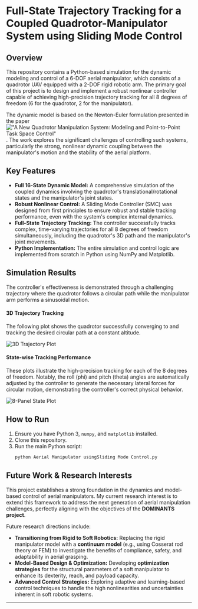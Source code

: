 # Full-State Trajectory Tracking for a Coupled Quadrotor-Manipulator System using Sliding Mode Control

## Overview

This repository contains a Python-based simulation for the dynamic modeling and control of a 6-DOF aerial manipulator, which consists of a quadrotor UAV equipped with a 2-DOF rigid robotic arm. The primary goal of this project is to design and implement a robust nonlinear controller capable of achieving high-precision trajectory tracking for all 8 degrees of freedom (6 for the quadrotor, 2 for the manipulator).

The dynamic model is based on the Newton-Euler formulation presented in the paper !["A New Quadrotor Manipulation System: Modeling and Point-to-Point Task Space Control"]([URL_TO_YOUR_3D_PLOT_IMAGE](https://doi.org/10.1007/s12555-015-0467-3)). The work explores the significant challenges of controlling such systems, particularly the strong, nonlinear dynamic coupling between the manipulator's motion and the stability of the aerial platform.

## Key Features

- **Full 16-State Dynamic Model:** A comprehensive simulation of the coupled dynamics involving the quadrotor's translational/rotational states and the manipulator's joint states.
- **Robust Nonlinear Control:** A Sliding Mode Controller (SMC) was designed from first principles to ensure robust and stable tracking performance, even with the system's complex internal dynamics.
- **Full-State Trajectory Tracking:** The controller successfully tracks complex, time-varying trajectories for all 8 degrees of freedom simultaneously, including the quadrotor's 3D path and the manipulator's joint movements.
- **Python Implementation:** The entire simulation and control logic are implemented from scratch in Python using NumPy and Matplotlib.

## Simulation Results

The controller's effectiveness is demonstrated through a challenging trajectory where the quadrotor follows a circular path while the manipulator arm performs a sinusoidal motion.

#### 3D Trajectory Tracking
The following plot shows the quadrotor successfully converging to and tracking the desired circular path at a constant altitude.

![3D Trajectory Plot](URL_TO_YOUR_3D_PLOT_IMAGE)

#### State-wise Tracking Performance
These plots illustrate the high-precision tracking for each of the 8 degrees of freedom. Notably, the roll (phi) and pitch (theta) angles are automatically adjusted by the controller to generate the necessary lateral forces for circular motion, demonstrating the controller's correct physical behavior.

![8-Panel State Plot](URL_TO_YOUR_8_PANEL_PLOT_IMAGE)


## How to Run

1.  Ensure you have Python 3, `numpy`, and `matplotlib` installed.
2.  Clone this repository.
3.  Run the main Python script:
    ```bash
    python Aerial Manipulator usingSliding Mode Control.py
    ```

## Future Work & Research Interests

This project establishes a strong foundation in the dynamics and model-based control of aerial manipulators. My current research interest is to extend this framework to address the next generation of aerial manipulation challenges, perfectly aligning with the objectives of the **DOMINANTS project**.

Future research directions include:

-   **Transitioning from Rigid to Soft Robotics:** Replacing the rigid manipulator model with a **continuum model** (e.g., using Cosserat rod theory or FEM) to investigate the benefits of compliance, safety, and adaptability in aerial grasping.
-   **Model-Based Design & Optimization:** Developing **optimization strategies** for the structural parameters of a soft manipulator to enhance its dexterity, reach, and payload capacity.
-   **Advanced Control Strategies:** Exploring adaptive and learning-based control techniques to handle the high nonlinearities and uncertainties inherent in soft robotic systems.

---
